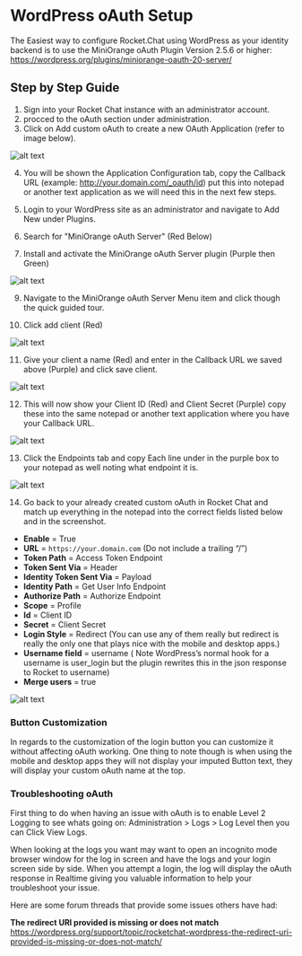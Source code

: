 # WordPress oAuth Setup

The Easiest way to configure Rocket.Chat using WordPress as your identity backend is to use the MiniOrange oAuth Plugin Version 2.5.6 or higher: <https://wordpress.org/plugins/miniorange-oauth-20-server/>

## Step by Step Guide

1) Sign into your Rocket Chat instance with an administrator account.
2) procced to the oAuth section under administration.
3) Click on Add custom oAuth to create a new OAuth Application (refer to image below).

![alt text](https://savvymatthew.sfo2.cdn.digitaloceanspaces.com/rocketchat-docs/rct-oauth-step-03.png)

4) You will be shown the Application Configuration tab, copy the Callback URL (example: http://your.domain.com/_oauth/id) put this into notepad or another text application as we will need this in the next few steps.

6) Login to your WordPress site as an administrator and navigate to Add New under Plugins.

7) Search for "MiniOrange oAuth Server" (Red Below)

8) Install and activate the MiniOrange oAuth Server plugin (Purple then Green)

![alt text](https://savvymatthew.sfo2.cdn.digitaloceanspaces.com/rocketchat-docs/rct-oauth-step-8.png)

9) Navigate to the MiniOrange oAuth Server Menu item and click though the quick guided tour.

10) Click add client (Red)

![alt text](https://savvymatthew.sfo2.cdn.digitaloceanspaces.com/rocketchat-docs/rct-oauth-step-10.png)

11) Give your client a name (Red) and enter in the Callback URL we saved above (Purple) and click save client.

![alt text](https://savvymatthew.sfo2.cdn.digitaloceanspaces.com/rocketchat-docs/rct-oauth-step-11.png)

12) This will now show your Client ID (Red) and Client Secret (Purple) copy these into the same notepad or another text application where you have your Callback URL.

![alt text](https://savvymatthew.sfo2.cdn.digitaloceanspaces.com/rocketchat-docs/rct-oauth-step-12.png)

13) Click the Endpoints tab and copy Each line under in the purple box to your notepad as well noting what endpoint it is.

![alt text](https://savvymatthew.sfo2.cdn.digitaloceanspaces.com/rocketchat-docs/rct-oauth-step-13.png)

14) Go back to your already created custom oAuth in Rocket Chat and match up everything in the notepad into the correct fields listed below and in the screenshot.

 - **Enable** = True
 - **URL** = `https://your.domain.com` (Do not include a trailing “/”)
 - **Token Path** = Access Token Endpoint
 - **Token Sent Via** = Header
 - **Identity Token Sent Via** = Payload
 - **Identity Path** = Get User Info Endpoint
 - **Authorize Path** = Authorize Endpoint
 - **Scope** = Profile
 - **Id** = Client ID
 - **Secret** = Client Secret
 - **Login Style** = Redirect (You can use any of them really but redirect is really the only one that plays nice with the mobile and desktop apps.)
 - **Username field** =  username ( Note WordPress’s normal hook for a username is user_login but the plugin rewrites this in the json response to Rocket to username)
 - **Merge users** = true

![alt text](https://savvymatthew.sfo2.cdn.digitaloceanspaces.com/rocketchat-docs/rct-oauth-step-14.png)

### Button Customization

In regards to the customization of the login button you can customize it without affecting oAuth working. One thing to note though is when using the mobile and desktop apps they will not display your imputed Button text, they will display your custom oAuth name at the top.

### Troubleshooting oAuth

First thing to do when having an issue with oAuth is to enable Level 2 Logging to see whats going on:
Administration > Logs > Log Level then you can Click View Logs.

When looking at the logs you want may want to open an incognito mode browser window for the log in screen and have the logs and your login screen side by side. When you attempt a login, the log will display the oAuth response in Realtime giving you valuable information to help your troubleshoot your issue.

Here are some forum threads that provide some issues others have had:

**The redirect URI provided is missing or does not match**
<https://wordpress.org/support/topic/rocketchat-wordpress-the-redirect-uri-provided-is-missing-or-does-not-match/>
